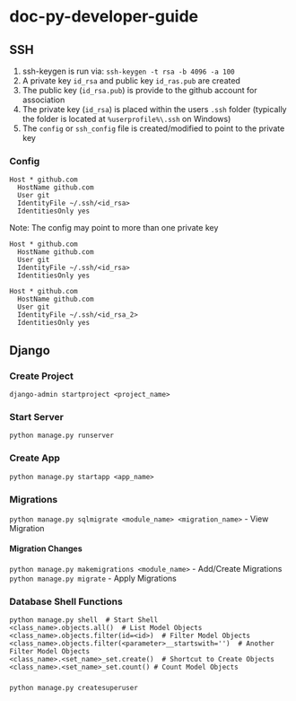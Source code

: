 # doc-py-developer-guide
## SSH
1. ssh-keygen is run via: `ssh-keygen -t rsa -b 4096 -a 100`
2. A private key `id_rsa` and public key `id_ras.pub` are created
3. The public key (`id_rsa.pub`) is provide to the github account for association
4. The private key (`id_rsa`) is placed within the users `.ssh` folder (typically the folder is located at `%userprofile%\.ssh` on Windows)
5. The `config` or `ssh_config` file is created/modified to point to the private key
### Config
```
Host * github.com
  HostName github.com
  User git
  IdentityFile ~/.ssh/<id_rsa>
  IdentitiesOnly yes
```
Note: The config may point to more than one private key
```
Host * github.com
  HostName github.com
  User git
  IdentityFile ~/.ssh/<id_rsa>
  IdentitiesOnly yes

Host * github.com
  HostName github.com
  User git
  IdentityFile ~/.ssh/<id_rsa_2>
  IdentitiesOnly yes
```
## Django
### Create Project
`django-admin startproject <project_name>`
### Start Server
`python manage.py runserver`
### Create App
`python manage.py startapp <app_name>`
### Migrations
`python manage.py sqlmigrate <module_name> <migration_name>` - View Migration
#### Migration Changes
`python manage.py makemigrations <module_name>` - Add/Create Migrations
`python manage.py migrate` - Apply Migrations
### Database Shell Functions
```
python manage.py shell  # Start Shell
<class_name>.objects.all()  # List Model Objects
<class_name>.objects.filter(id=<id>)  # Filter Model Objects
<class_name>.objects.filter(<parameter>__startswith='')  # Another Filter Model Objects
<class_name>.<set_name>_set.create()  # Shortcut to Create Objects
<class_name>.<set_name>_set.count() # Count Model Objects
```
###
`python manage.py createsuperuser`





